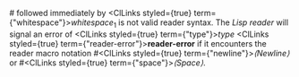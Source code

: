  



\# followed immediately by <ClLinks styled={true} term={"whitespace"}><i>whitespace</i></ClLinks><sub>1</sub> is not valid reader syntax. The *Lisp reader* will signal an error of <ClLinks styled={true} term={"type"}><i>type</i></ClLinks> <ClLinks styled={true} term={"reader-error"}><b>reader-error</b></ClLinks> if it encounters the reader macro notation #<ClLinks styled={true} term={"newline"}><i>⟨Newline⟩</i></ClLinks> or #<ClLinks styled={true} term={"space"}><i>⟨Space⟩</i></ClLinks>.  







